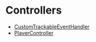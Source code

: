 # Controllers

- [CustomTrackableEventHandler](/Controllers/CustomTrackableEventHandler.md)
- [PlayerController](/Controllers/PlayerController.md)
